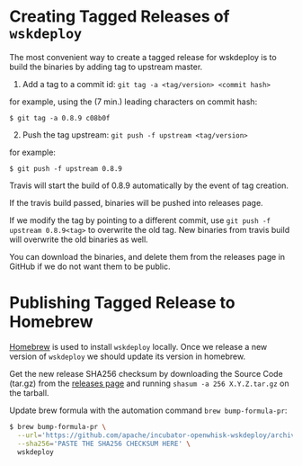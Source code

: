 <!--
#
# Licensed to the Apache Software Foundation (ASF) under one or more
# contributor license agreements.  See the NOTICE file distributed with
# this work for additional information regarding copyright ownership.
# The ASF licenses this file to You under the Apache License, Version 2.0
# (the "License"); you may not use this file except in compliance with
# the License.  You may obtain a copy of the License at
#
#     http://www.apache.org/licenses/LICENSE-2.0
#
# Unless required by applicable law or agreed to in writing, software
# distributed under the License is distributed on an "AS IS" BASIS,
# WITHOUT WARRANTIES OR CONDITIONS OF ANY KIND, either express or implied.
# See the License for the specific language governing permissions and
# limitations under the License.
#
-->

# Creating Tagged Releases of ```wskdeploy```

The most convenient way to create a tagged release for wskdeploy is to build the binaries by adding tag to upstream master.


1. Add a tag to a commit id: ```git tag -a <tag/version> <commit hash>```

for example, using the (7 min.) leading characters on commit hash:
```
$ git tag -a 0.8.9 c08b0f
```

2. Push the tag upstream: ```git push -f upstream <tag/version>```

for example:
```
$ git push -f upstream 0.8.9
```

Travis will start the build of 0.8.9 automatically by the event of tag creation.

If the travis build passed, binaries will be pushed into releases page.

If we modify the tag by pointing to a different commit, use ```git push -f upstream 0.8.9<tag>``` to overwrite the old tag. New binaries from travis build will overwrite the old binaries as well.

You can download the binaries, and delete them from the releases page in GitHub if we do not want them to be public.

# Publishing Tagged Release to Homebrew

[Homebrew](https://brew.sh) is used to install `wskdeploy` locally. Once we release a new version of `wskdeploy` we should update its version in homebrew.

Get the new release SHA256 checksum by downloading the Source Code (tar.gz) from the [releases page](https://github.com/apache/incubator-openwhisk-wskdeploy/releases) and running `shasum -a 256 X.Y.Z.tar.gz` on the tarball.

Update brew formula with the automation command `brew bump-formula-pr`:
```bash
$ brew bump-formula-pr \
  --url='https://github.com/apache/incubator-openwhisk-wskdeploy/archive/X.Y.Z.tar.gz' \
  --sha256='PASTE THE SHA256 CHECKSUM HERE' \
  wskdeploy
```
